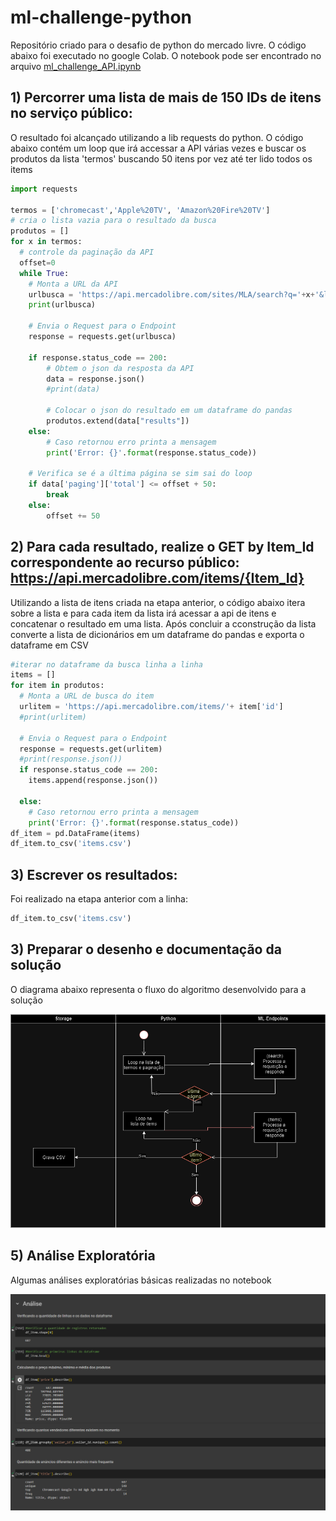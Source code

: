 # ml-challenge-python

Repositório criado para o desafio de python do mercado livre. O código abaixo foi executado no google Colab. O notebook pode ser encontrado no arquivo [ml_challenge_API.ipynb](ml_challenge_API.ipynb)

## 1) Percorrer uma lista de mais de 150 IDs de itens no serviço público:

O resultado foi alcançado utilizando a lib requests do python. O código abaixo contém um loop que irá accessar a API várias vezes e buscar os produtos da lista 'termos' buscando 50 itens por vez até ter lido todos os items

```python 
import requests

termos = ['chromecast','Apple%20TV', 'Amazon%20Fire%20TV']
# cria o lista vazia para o resultado da busca
produtos = []
for x in termos:
  # controle da paginação da API
  offset=0 
  while True:
    # Monta a URL da API
    urlbusca = 'https://api.mercadolibre.com/sites/MLA/search?q='+x+'&limit=50&offset=' + str(offset)
    print(urlbusca)
    
    # Envia o Request para o Endpoint
    response = requests.get(urlbusca)

    if response.status_code == 200:
        # Obtem o json da resposta da API
        data = response.json()
        #print(data)
        
        # Colocar o json do resultado em um dataframe do pandas
        produtos.extend(data["results"])
    else:
        # Caso retornou erro printa a mensagem 
        print('Error: {}'.format(response.status_code))

    # Verifica se é a última página se sim sai do loop 
    if data['paging']['total'] <= offset + 50:
        break 
    else:
        offset += 50

```

## 2) Para cada resultado, realize o GET by Item_Id correspondente ao recurso público: https://api.mercadolibre.com/items/{Item_Id} 

Utilizando a lista de itens criada na etapa anterior, o código abaixo itera sobre a lista e para cada item da lista irá acessar a api de itens e concatenar o resultado em uma lista. Após concluir a cconstrução da lista converte a lista de dicionários em um dataframe do pandas e exporta o dataframe em CSV


```python
#iterar no dataframe da busca linha a linha 
items = []
for item in produtos:
  # Monta a URL de busca do item
  urlitem = 'https://api.mercadolibre.com/items/'+ item['id'] 
  #print(urlitem)
 
  # Envia o Request para o Endpoint
  response = requests.get(urlitem)
  #print(response.json())
  if response.status_code == 200:
    items.append(response.json())
    
  else:
    # Caso retornou erro printa a mensagem 
    print('Error: {}'.format(response.status_code))
df_item = pd.DataFrame(items)
df_item.to_csv('items.csv')
```


 ## 3) Escrever os resultados:

 Foi realizado na etapa anterior com a linha:

```python
df_item.to_csv('items.csv')
```

## 3) Preparar o desenho e documentação da solução

O diagrama abaixo representa o fluxo do algoritmo desenvolvido para a solução

![screenshot](diagrama.png)


## 5) Análise Exploratória

Algumas análises exploratórias básicas realizadas no notebook

![screenshot](analises_python.png)


